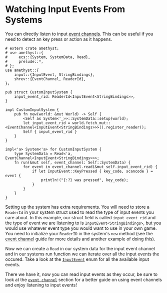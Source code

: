 # Watching Input Events From Systems

You can directly listen to input [event channels](../concepts/event-channel.md). This can be useful if you need to detect an key press or action as it happens.

```rust,edition2018,no_run,noplaypen
# extern crate amethyst;
# use amethyst::{
#     ecs::{System, SystemData, Read},
#     prelude::*,
# };
use amethyst::{
    input::{InputEvent, StringBindings},
    shrev::{EventChannel, ReaderId},
};

pub struct CustomInputSystem {
    input_event_rid: ReaderId<InputEvent<StringBindings>>,
}

impl CustomInputSystem {
    pub fn new(world: &mut World) -> Self {
        <Self as System<'_>>::SystemData::setup(world);
        let input_event_rid = world.fetch_mut::<EventChannel<InputEvent<StringBindings>>>().register_reader();
        Self { input_event_rid }
    }
}

impl<'a> System<'a> for CustomInputSystem {
    type SystemData = Read<'a, EventChannel<InputEvent<StringBindings>>>;
    fn run(&mut self, event_channel: Self::SystemData) {
        for event in event_channel.read(&mut self.input_event_rid) {
            if let InputEvent::KeyPressed { key_code, scancode } = event {
                println!("{:?} was pressed", key_code);
            }
        }
    }
}
```

Setting up the system has extra requirements. You will need to store a `ReaderId` in your system struct used to read the type of input events you care about. In this example, our struct field is called `input_event_rid` and the type of event we are listening to is `InputEvent<StringBindings>`, but you would use whatever event type you would want to use in your own game.  You need to initialize your `ReaderID` in the system's `new` method (see the [event channel](../concepts/event-channel.md) guide for more details and another example of doing this).

Now we can create a `Read` in our system data for the input event channel and in our systems run function we can iterate over all the input events the occured. Take a look at the [`InputEvent`][doc_input_event] enum for all the available input events.

There we have it, now you can read input events as they occur, be sure to look at the [`event channel`](../concepts/event-channel.md) section for a better guide on using event channels and enjoy listening to input events!

[doc_input_event]: https://docs.amethyst.rs/stable/amethyst_input/enum.InputEvent.html
